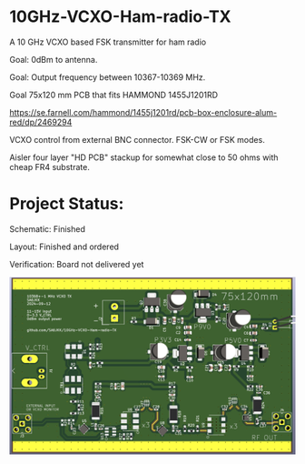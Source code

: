 # 10GHz-VCXO-Ham-radio-TX
 A 10 GHz VCXO based FSK transmitter for ham radio

Goal: 0dBm to antenna. 

Goal: Output frequency between 10367-10369 MHz.  

Goal 75x120 mm PCB that fits HAMMOND 1455J1201RD 

https://se.farnell.com/hammond/1455j1201rd/pcb-box-enclosure-alum-red/dp/2469294

VCXO control from external BNC connector. FSK-CW or FSK modes. 

Aisler four layer "HD PCB" stackup for somewhat close to 50 ohms with cheap FR4 substrate. 

# Project Status: 

Schematic: Finished 

Layout: Finished and ordered

Verification: Board not delivered yet

![Render of PCB](VCXO_TX_Render_v4.png?raw=true)
